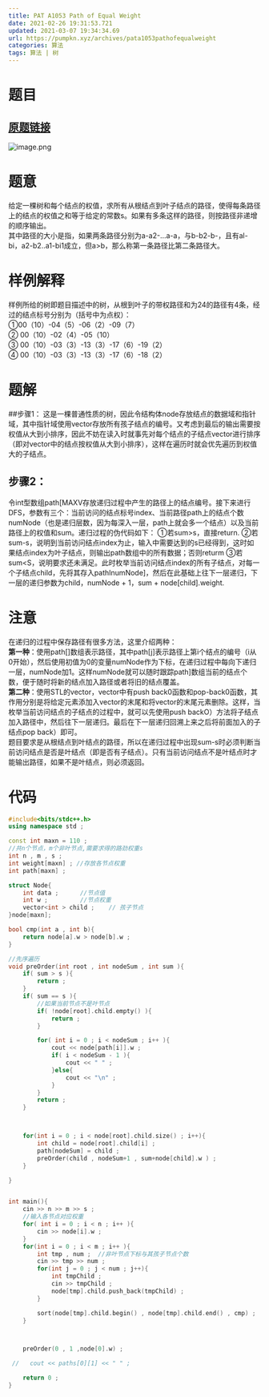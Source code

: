 ```yaml
---
title: PAT A1053 Path of Equal Weight
date: 2021-02-26 19:31:53.721
updated: 2021-03-07 19:34:34.69
url: https://pumpkn.xyz/archives/pata1053pathofequalweight
categories: 算法
tags: 算法 | 树
---
```


# 题目
## [原题链接](https://pintia.cn/problem-sets/994805342720868352/problems/994805424153280512)
![image.png](https://pumpkn.xyz/upload/2021/03/image-5e1f9265fae14cc4b8bcdcd7b7a4a111.png)

# 题意
给定一棵树和每个结点的权值，求所有从根结点到叶子结点的路径，使得每条路径上的结点的权值之和等于给定的常数s。如果有多条这样的路径，则按路径非递增的顺序输出。</br>
其中路径的大小是指，如果两条路径分别为a-a2-...a-a，与b-b2-b-，且有al-bi，a2-b2..a1-bi1成立，但a>b，那么称第一条路径比第二条路径大。
# 样例解释
样例所给的树即题目描述中的树，从根到叶子的带权路径和为24的路径有4条，经过的结点标号分别为（括号中为点权）：</br>
①00（10）-04（5）-06（2）-09（7）</br>
② 00（10）-02（4）-05（10）</br>
③ 00（10）-03（3）-13（3）-17（6）-19（2）</br>
④ 00（10）-03（3）-13（3）-17（6）-18（2）</br>
# 题解
##步骤1：
这是一棵普通性质的树，因此令结构体node存放结点的数据域和指针域，其中指针域使用vector存放所有孩子结点的编号。又考虑到最后的输出需要按权值从大到小排序，因此不妨在读入时就事先对每个结点的子结点vector进行排序（即对vector中的结点按权值从大到小排序），这样在遍历时就会优先遍历到权值大的子结点。
## 步骤2：
令int型数组path[MAXV存放递归过程中产生的路径上的结点编号。接下来进行DFS，参数有三个：当前访问的结点标号index、当前路径path上的结点个数numNode（也是递归层数，因为每深入一层，path上就会多一个结点）以及当前路径上的权值和sum。递归过程的伪代码如下：
①若sum>s，直接return.
②若sum-s，说明到当前访问结点index为止，输入中需要达到的s已经得到，这时如果结点index为叶子结点，则输出path数组中的所有数据；否则returm
③若sum<S，说明要求还未满足。此时枚举当前访问结点index的所有子结点，对每一个子结点child，先将其存入pathInumNode]，然后在此基础上往下一层递归，下一层的递归参数为child，numNode + 1，sum + node[child].weight.
# 注意
在递归的过程中保存路径有很多方法，这里介绍两种：</br>
**第一种**：使用path[]数组表示路径，其中path[j]表示路径上第i个结点的编号（i从0开始），然后使用初值为0的变量numNode作为下标，在递归过程中每向下递归一层，numNode加1。这样numNode就可以随时跟踪path]数组当前的结点个数，便于随时将新的结点加入路径或者将旧的结点覆盖。</br>
**第二种**：使用STL的vector，vector中有push back0函数和pop-back0函数，其作用分别是将给定元素添加入vector的末尾和将vector的末尾元素删除。这样，当枚举当前访问结点的子结点的过程中，就可以先使用push backO）方法将子结点加入路径中，然后往下一层递归。最后在下一层递归回溯上来之后将前面加入的子结点pop back）即可。</br>
题目要求是从根结点到叶结点的路径，所以在递归过程中出现sum-s时必须判断当前访问结点是否是叶结点（即是否有子结点）。只有当前访问结点不是叶结点时才能输出路径，如果不是叶结点，则必须返回。

# 代码
```c++
#include<bits/stdc++.h>
using namespace std ;

const int maxn = 110 ;
//共n个节点，m个非叶节点,需要求得的路劲权重s
int n , m , s ;
int weight[maxn] ; //存放各节点权重
int path[maxn] ;

struct Node{
    int data ;      //节点值
    int w ;         //节点权重
    vector<int > child ;    // 孩子节点
}node[maxn];

bool cmp(int a , int b){
    return node[a].w > node[b].w ;
}

//先序遍历
void preOrder(int root , int nodeSum , int sum ){
    if( sum > s ){
        return ;
    }
    if( sum == s ){
        //如果当前节点不是叶节点
        if( !node[root].child.empty() ){
            return ;
        }

        for( int i = 0 ; i < nodeSum ; i++ ){
            cout << node[path[i]].w ;
            if( i < nodeSum - 1 ){
                cout << " " ;
            }else{
                cout << "\n" ;
            }
        }
        return ;
    }



    for(int i = 0 ; i < node[root].child.size() ; i++){
        int child = node[root].child[i] ;
        path[nodeSum] = child ;
        preOrder(child , nodeSum+1 , sum+node[child].w ) ;
    }

}


int main(){
    cin >> n >> m >> s ;
    //输入各节点对应权重
    for( int i = 0 ; i < n ; i++ ){
        cin >> node[i].w ;
    }
    for(int i = 0 ; i < m ; i++ ){
        int tmp , num ;  //非叶节点下标与其孩子节点个数
        cin >> tmp >> num ;
        for(int j = 0 ; j < num ; j++){
            int tmpChild ;
            cin >> tmpChild ;
            node[tmp].child.push_back(tmpChild) ;
        }

        sort(node[tmp].child.begin() , node[tmp].child.end() , cmp) ;
    }



    preOrder(0 , 1 ,node[0].w) ;

 //   cout << paths[0][1] << " " ;

    return 0 ;
}

```